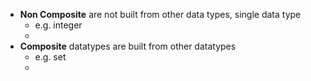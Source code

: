 - **Non Composite** are not built from other data types, single data type
	- e.g. integer
	- 
- **Composite** datatypes are built from other datatypes 
	- e.g. set 
	- 